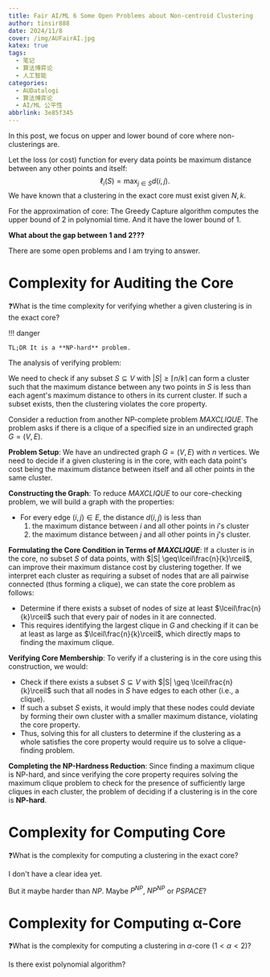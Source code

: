 ```yaml
---
title: Fair AI/ML 6 Some Open Problems about Non-centroid Clustering
author: tinsir888
date: 2024/11/8
cover: /img/AUFairAI.jpg
katex: true
tags:
  - 笔记
  - 算法博弈论
  - 人工智能
categories:
  - AUDatalogi
  - 算法博弈论
  - AI/ML 公平性
abbrlink: 3e85f345
---
```


In this post, we focus on upper and lower bound of core where non-clusterings are.

Let the loss (or cost) function for every data points be maximum distance between any other points and itself:
$$
\ell_i(S)=\max_{j\in S}d(i,j).
$$
We have known that a clustering in the exact core must exist given $N,k$.

For the approximation of core: The Greedy Capture algorithm computes the upper bound of $2$ in polynomial time. And it have the lower bound of $1$.

**What about the gap between 1 and 2???**

There are some open problems and I am trying to answer.

# Complexity for Auditing the Core

:question:What is the time complexity for verifying whether a given clustering is in the exact core?

!!! danger

    TL;DR It is a **NP-hard** problem.



The analysis of verifying problem:

We need to check if any subset $S\subseteq V$ with $|S|\ge\lceil n/k\rceil$ can form a cluster such that the maximum distance between any two points in $S$ is less than each agent's maximum distance to others in its current cluster. If such a subset exists, then the clustering violates the core property.

Consider a reduction from another NP-complete problem $MAXCLIQUE$. The problem asks if there is a clique of a specified size in an undirected graph $G=(V,E)$.

**Problem Setup**: We have an undirected graph $G = (V, E)$ with $n$ vertices. We need to decide if a given clustering is in the core, with each data point's cost being the maximum distance between itself and all other points in the same cluster.

**Constructing the Graph**: To reduce $MAXCLIQUE$ to our core-checking problem, we will build a graph with the properties:

- For every edge $(i,j)\in E$, the distance $d(i, j)$ is less than
  1. the maximum distance between $i$ and all other points in $i$'s cluster
  2. the maximum distance between $j$ and all other points in $j$'s cluster.

**Formulating the Core Condition in Terms of $MAXCLIQUE$**: If a cluster is in the core, no subset $S$ of data points, with $|S| \geq\lceil\frac{n}{k}\rceil$, can improve their maximum distance cost by clustering together. If we interpret each cluster as requiring a subset of nodes that are all pairwise connected (thus forming a clique), we can state the core problem as follows:

- Determine if there exists a subset of nodes of size at least $\lceil\frac{n}{k}\rceil$ such that every pair of nodes in it are connected.
- This requires identifying the largest clique in $G$ and checking if it can be at least as large as $\lceil\frac{n}{k}\rceil$, which directly maps to finding the maximum clique.

**Verifying Core Membership**: To verify if a clustering is in the core using this construction, we would:

- Check if there exists a subset $S \subseteq V$ with $|S| \geq \lceil\frac{n}{k}\rceil$ such that all nodes in $S$ have edges to each other (i.e., a clique).
- If such a subset $S$ exists, it would imply that these nodes could deviate by forming their own cluster with a smaller maximum distance, violating the core property.
- Thus, solving this for all clusters to determine if the clustering as a whole satisfies the core property would require us to solve a clique-finding problem.

**Completing the NP-Hardness Reduction**: Since finding a maximum clique is NP-hard, and since verifying the core property requires solving the maximum clique problem to check for the presence of sufficiently large cliques in each cluster, the problem of deciding if a clustering is in the core is **NP-hard**.

# Complexity for Computing Core

:question:What is the complexity for computing a clustering in the exact core?

I don't have a clear idea yet.

But it maybe harder than $NP$. Maybe $P^{NP}$, $NP^{NP}$ or $PSPACE$?

# Complexity for Computing α-Core

:question:What is the complexity for computing a clustering in $\alpha$-core ($1\lt\alpha\lt2$)?

Is there exist polynomial algorithm?